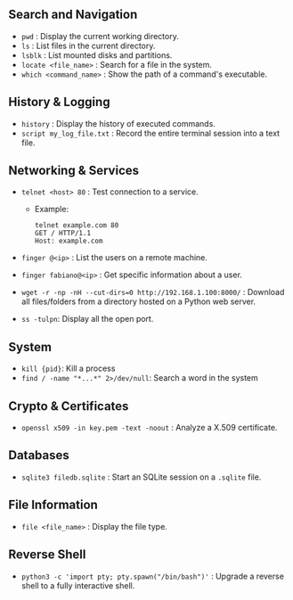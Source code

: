 ## Search and Navigation
- `pwd` : Display the current working directory.
- `ls` : List files in the current directory.
- `lsblk` : List mounted disks and partitions.
- `locate <file_name>` : Search for a file in the system.
- `which <command_name>` : Show the path of a command's executable.

## History & Logging
- `history` : Display the history of executed commands.
- `script my_log_file.txt` : Record the entire terminal session into a text file.

## Networking & Services
- `telnet <host> 80` : Test connection to a service.
  - Example:
    ```
    telnet example.com 80
    GET / HTTP/1.1
    Host: example.com
    ```

- `finger @<ip>` : List the users on a remote machine.
- `finger fabiano@<ip>` : Get specific information about a user.
- `wget -r -np -nH --cut-dirs=0 http://192.168.1.100:8000/` : Download all files/folders from a directory hosted on a Python web server.
- `ss -tulpn`: Display all the open port.


## System
- `kill {pid}`: Kill a process
- `find / -name "*...*" 2>/dev/null`: Search a word in the system 

## Crypto & Certificates
- `openssl x509 -in key.pem -text -noout` : Analyze a X.509 certificate.

## Databases
- `sqlite3 filedb.sqlite` : Start an SQLite session on a `.sqlite` file.

## File Information
- `file <file_name>` : Display the file type.

## Reverse Shell
- `python3 -c 'import pty; pty.spawn("/bin/bash")'` : Upgrade a reverse shell to a fully interactive shell.
